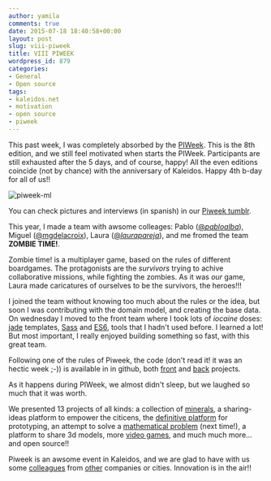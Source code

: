 ```yaml
---
author: yamila
comments: true
date: 2015-07-18 18:40:58+00:00
layout: post
slug: viii-piweek
title: VIII PIWEEK
wordpress_id: 879
categories:
- General
- Open source
tags:
- kaleidos.net
- motivation
- open source
- piweek
---
```


This past week, I was completely absorbed by the [PIWeek](http://www.piweek.com/). This is the 8th edition, and we still feel motivated when starts the PIWeek. Participants are still exhausted after the 5 days, and of course, happy! All the even editions coincide (not by chance) with the anniversary of Kaleidos. Happy 4th b-day for all of us!!

![piweek-ml](/images/2015/07/piweek-ml.jpg)

You can check pictures and interviews (in spanish) in our [Piweek tumblr](http://piweek.tumblr.com/).

<!-- more -->

This year, I made a team with awsome colleages: Pablo ([@_pabloalba_](http://twitter.com/_pabloalba_)), Miguel ([@mgdelacroix](http://twitter.com/mgdelacroix)), Laura ([@_laurapareja_](http://twitter.com/_laurapareja_)), and me fromed the team **ZOMBIE TIME!**.

Zombie time! is a multiplayer game, based on the rules of different boardgames. The protagonists are the _survivors_ trying to achive collaborative missions, while fighting the zombies. As it was _our_ game, Laura made caricatures of ourselves to be the survivors, the heroes!!!

I joined the team without knowing too much about the rules or the idea, but soon I was contributing with the domain model, and creating the base data. On wednesday I moved to the front team where I took lots of _iocaine_ doses: [jade](http://jade-lang.com/) templates, [Sass](http://sass-lang.com/) and [ES6](es6-features.org/), tools that I hadn't used before. I learned a lot! But most important, I really enjoyed building something so fast, with this great team.

Following one of the rules of Piweek, the code (don't read it! it was an hectic week ;-)) is available in in github, both [front](http://github.com/PIWEEK/zombie-time-front) and [back](http://github.com/PIWEEK/zombie-time-back) projects.

As it happens during PIWeek, we almost didn't sleep, but we laughed so much that it was worth.

We presented 13 projects of all kinds: a collection of [minerals](http://mineralis.pythonanywhere.com/), a sharing-ideas platform to empower the citicens, the [definitive platform](http://uxbox.github.io) for prototyping, an attempt to solve a [mathematical problem](https://github.com/PIWEEK/polygon) (next time!), a platform to share 3d models, more [video games](https://github.com/PIWEEK/guild-empire-core), and much much more... and open source!!

Piweek is an awsome event in Kaleidos, and we are glad to have with us some [colleagues](http://fmartingr.com/blog/2015/07/18/piweek-viii/) from [other](http://www.eferro.net/2015/07/piweek-edicion-viii-cuarto-dia.html) companies or cities. Innovation is in the air!!
